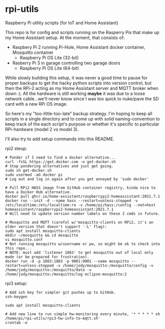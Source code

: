 # rpi-utils
Raspberry Pi utility scripts (for IoT and Home Assistant)

This repo is for config and scripts running on the Rasperry Pis that make up my Home Assistant setup.
At the moment, that consists of:
-  Raspbery Pi 2 running Pi-Hole, Home Assistant docker container, Mosquitto container
    - Raspberry Pi OS Lite (32-bit)
-  Rasberry Pi 3 in garage controlling two garage doors
    - Raspberry Pi OS Lite (64-bit)

While slowly building this setup, it was never a good time to pause for proper backups to get the hacky python scripts into version control, but then the RPi-2 acting as my Home Assistant server and MQTT broker when down :(. All the hardware is still working **maybe** it was due to a loose network cable...we'll never know since I was too quick to nuke/pave the SD card with a new RPi OS image.

So here's my "too-little-too-late" backup strategy.
I'm hoping to keep all scripts in a single directory and to come up with solid naming-convention to keep track of the each script's purpose or whether it's specific to particular RPi-hardware (model 2 vs model 3).

I'll also try to add setup commands into this README.

rpi2 steup:
```
# Ponder if I need to find a docker alternative...
curl -fsSL https://get.docker.com -o get-docker.sh
# Stop pondering alternatives and just get going.
sudo sh get-docker.sh
sudo usermod -aG docker pi
# Log out and log in again after you get annoyed by 'sudo docker'

# Pull RPi2 HASS image from GitHub container registry, kinda nice to have a Docker Hub alternative.
docker pull ghcr.io/home-assistant/raspberrypi2-homeassistant:2021.7.1
docker run --init -d --name hass --restart=unless-stopped -v /etc/localtime:/etc/localtime:ro -v /home/pi/hass:/config --net=host homeassistant/raspberrypi2-homeassistant:2021.7.1
# Will need to update version number labels on these 2 cmds in future.

# Mosquitto and MQTT (careful w/'mosquitto-clients on RPi2, it's an older version that doesn't support '-L' flag):
sudo apt install mosquitto-clients
mkdir ~/mosquitto && cd mosquitto
vi mosquitto.conf
# Not running mosquitto w/username or pw, so might be ok to check into this repo...
# NOTE: must add 'listener 1883' to get mosquitto out of local only mode (or be prepared for frustration).
docker run -d -p 1883:1883 -p 9001:9001 --name mosquitto --restart=unless-stopped -v /home/jody/mosquitto:/mosquitto/config -v /home/jody/mosquitto:/mosquitto/data -v /home/jody/mosquitto:/mosquitto/log eclipse-mosquitto:2

```

rpi3 setup:
```
# Add ssh key for simpler git pushes up to GitHub.
ssh-keygen

sudo apt install mosquitto-clients

# Add new line to run simple hw-monitoring every minute, '* * * * * sh /home/pi/rpi-utils/rpi3-hw-info-to-mqtt.sh'
crontab -e
```
